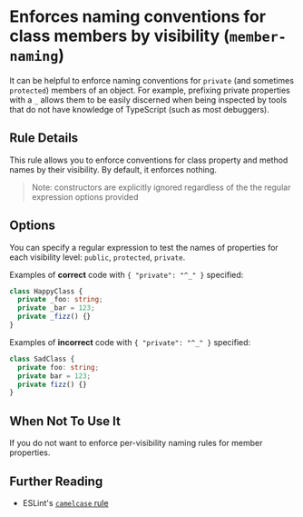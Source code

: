 # Enforces naming conventions for class members by visibility (`member-naming`)

It can be helpful to enforce naming conventions for `private` (and sometimes `protected`) members of an object. For example, prefixing private properties with a `_` allows them to be easily discerned when being inspected by tools that do not have knowledge of TypeScript (such as most debuggers).

## Rule Details

This rule allows you to enforce conventions for class property and method names by their visibility. By default, it enforces nothing.

> Note: constructors are explicitly ignored regardless of the the regular expression options provided

## Options

You can specify a regular expression to test the names of properties for each visibility level: `public`, `protected`, `private`.

Examples of **correct** code with `{ "private": "^_" }` specified:

```ts
class HappyClass {
  private _foo: string;
  private _bar = 123;
  private _fizz() {}
}
```

Examples of **incorrect** code with `{ "private": "^_" }` specified:

```ts
class SadClass {
  private foo: string;
  private bar = 123;
  private fizz() {}
}
```

## When Not To Use It

If you do not want to enforce per-visibility naming rules for member properties.

## Further Reading

- ESLint's [`camelcase` rule](https://eslint.org/docs/rules/camelcase)
